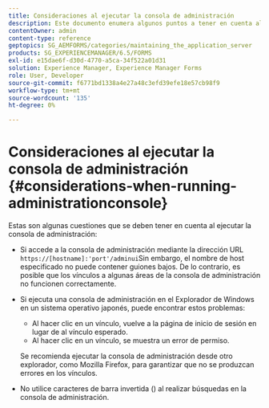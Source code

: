 ```yaml
---
title: Consideraciones al ejecutar la consola de administración
description: Este documento enumera algunos puntos a tener en cuenta al ejecutar la consola de administración.
contentOwner: admin
content-type: reference
geptopics: SG_AEMFORMS/categories/maintaining_the_application_server
products: SG_EXPERIENCEMANAGER/6.5/FORMS
exl-id: e15dae6f-d30d-4770-a5ca-34f522a01d31
solution: Experience Manager, Experience Manager Forms
role: User, Developer
source-git-commit: f6771bd1338a4e27a48c3efd39efe18e57cb98f9
workflow-type: tm+mt
source-wordcount: '135'
ht-degree: 0%

---
```


# Consideraciones al ejecutar la consola de administración {#considerations-when-running-administrationconsole}

Estas son algunas cuestiones que se deben tener en cuenta al ejecutar la consola de administración:

* Si accede a la consola de administración mediante la dirección URL `https://[hostname]:'port'/adminui`Sin embargo, el nombre de host especificado no puede contener guiones bajos. De lo contrario, es posible que los vínculos a algunas áreas de la consola de administración no funcionen correctamente.
* Si ejecuta una consola de administración en el Explorador de Windows en un sistema operativo japonés, puede encontrar estos problemas:

   * Al hacer clic en un vínculo, vuelve a la página de inicio de sesión en lugar de al vínculo esperado.
   * Al hacer clic en un vínculo, se muestra un error de permiso.

  Se recomienda ejecutar la consola de administración desde otro explorador, como Mozilla Firefox, para garantizar que no se produzcan errores en los vínculos.

* No utilice caracteres de barra invertida () al realizar búsquedas en la consola de administración.
